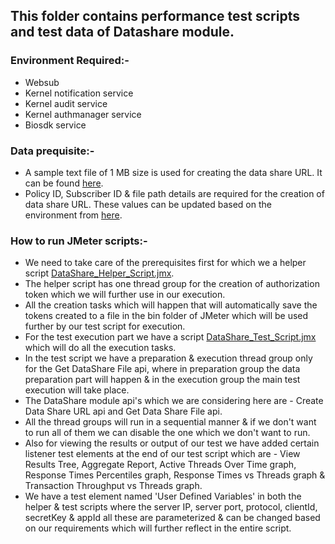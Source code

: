 ## This folder contains performance test scripts and test data of Datashare module.

### Environment Required:-
* Websub
* Kernel notification service
* Kernel audit service
* Kernel authmanager service
* Biosdk service

### Data prequisite:-
* A sample text file of 1 MB size is used for creating the data share URL. It can be found [here](https://github.com/mosip/mosip-performance-tests-mt/blob/1.1.5/commons/data-share/support-files/filesize_1mb.txt).
* Policy ID, Subscriber ID & file path details are required for the creation of data share URL. These values can be updated based on the environment from [here](https://github.com/mosip/mosip-performance-tests-mt/blob/1.1.5/commons/data-share/support-files/dataShareUrlRequestBodyDetails.csv).

### How to run JMeter scripts:-
* We need to take care of the prerequisites first for which we a helper script [DataShare_Helper_Script.jmx](https://github.com/mosip/mosip-performance-tests-mt/blob/1.1.5/commons/data-share/scripts/DataShare_Helper_Script.jmx).
* The helper script has one thread group for the creation of authorization token which we will further use in our execution.
* All the creation tasks which will happen that will automatically save the tokens created to a file in the bin folder of JMeter which will be used further by our test script for execution.
* For the test execution part we have a script [DataShare_Test_Script.jmx](https://github.com/mosip/mosip-performance-tests-mt/blob/1.1.5/commons/data-share/scripts/DataShare_Test_Script.jmx) which will do all the execution tasks.
* In the test script we have a preparation & execution thread group only for the Get DataShare File api, where in preparation group the data preparation part will happen & in the execution group the main test execution will take place.
* The DataShare module api's which we are considering here are - Create Data Share URL api and Get Data Share File api.
* All the thread groups will run in a sequential manner & if we don't want to run all of them we can disable the one which we don't want to run.
* Also for viewing the results or output of our test we have added certain listener test elements at the end of our test script which are - View Results Tree, Aggregate Report, Active Threads Over Time graph, Response Times Percentiles graph, Response Times vs Threads graph & Transaction Throughput vs Threads graph.
* We have a test element named 'User Defined Variables' in both the helper & test scripts where the server IP, server port, protocol, clientId, secretKey & appId all these are parameterized & can be changed based on our requirements which will further reflect in the entire script.
